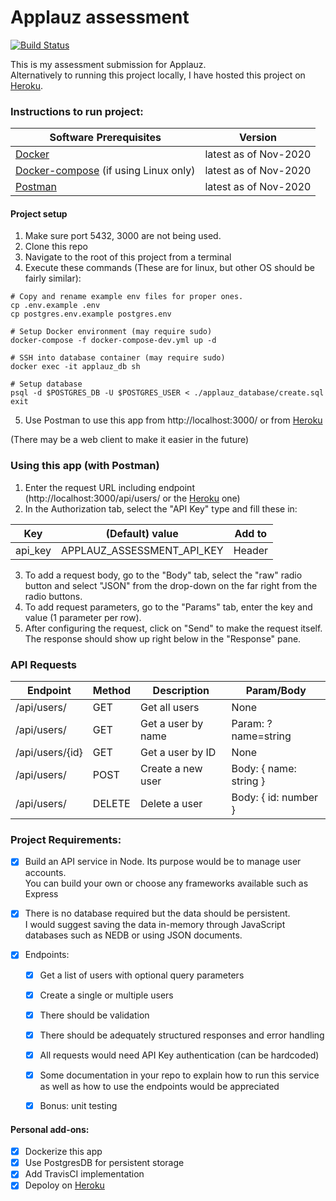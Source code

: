 # Applauz assessment

[![Build Status](https://travis-ci.org/JohnnyLin-a/applauz_assessment.svg?branch=main)](https://travis-ci.org/JohnnyLin-a/applauz_assessment)

This is my assessment submission for Applauz.\
Alternatively to running this project locally, I have hosted this project on [Heroku](https://applauz-express-assessment.herokuapp.com/).

### Instructions to run project:
| Software Prerequisites | Version |
| ------------- | ------------- |
| [Docker](https://docs.docker.com/get-docker/) | latest as of Nov-2020 |
| [Docker-compose](https://docs.docker.com/compose/install/) (if using Linux only) | latest as of Nov-2020 |
| [Postman](https://www.postman.com/downloads/) | latest as of Nov-2020 |


#### Project setup
1. Make sure port 5432, 3000 are not being used.
2. Clone this repo
3. Navigate to the root of this project from a terminal
4. Execute these commands (These are for linux, but other OS should be fairly similar):
```
# Copy and rename example env files for proper ones.
cp .env.example .env
cp postgres.env.example postgres.env

# Setup Docker environment (may require sudo)
docker-compose -f docker-compose-dev.yml up -d

# SSH into database container (may require sudo)
docker exec -it applauz_db sh

# Setup database
psql -d $POSTGRES_DB -U $POSTGRES_USER < ./applauz_database/create.sql
exit
```
5. Use Postman to use this app from http://localhost:3000/ or from [Heroku](https://applauz-express-assessment.herokuapp.com/)


(There may be a web client to make it easier in the future)


### Using this app (with Postman)
1. Enter the request URL including endpoint (http://localhost:3000/api/users/ or the [Heroku](https://applauz-express-assessment.herokuapp.com/) one)
2. In the Authorization tab, select the "API Key" type and fill these in:

| Key     | (Default) value            | Add to |
| ------- | -------------------------- | ------ |
| api_key | APPLAUZ_ASSESSMENT_API_KEY | Header |

3. To add a request body, go to the "Body" tab, select the "raw" radio button and select "JSON" from the drop-down on the far right from the radio buttons.
4. To add request parameters, go to the "Params" tab, enter the key and value (1 parameter per row).
5. After configuring the request, click on "Send" to make the request itself. The response should show up right below in the "Response" pane.

### API Requests
| Endpoint        | Method | Description        | Param/Body              |
| --------------- | ------ | ------------------ | ----------------------- |
| /api/users/     | GET    | Get all users      | None                    |
| /api/users/     | GET    | Get a user by name | Param: ?name=string     |
| /api/users/{id} | GET    | Get a user by ID   | None                    |
| /api/users/     | POST   | Create a new user  | Body: { name: string }  |
| /api/users/     | DELETE | Delete a user      | Body: { id: number }    |

### Project Requirements:
- [x] Build an API service in Node. Its purpose would be to manage user accounts. \
        You can build your own or choose any frameworks available such as Express
- [x] There is no database required but the data should be persistent. \
        I would suggest saving the data in-memory through JavaScript databases such as NEDB or using JSON documents.

- [x] Endpoints:
    - [x] Get a list of users with optional query parameters
    - [x] Create a single or multiple users
    - [x] There should be validation
    - [x] There should be adequately structured responses and error handling
    - [x] All requests would need API Key authentication (can be hardcoded)
    - [x] Some documentation in your repo to explain how to run this service \
                as well as how to use the endpoints would be appreciated
    - [x] Bonus: unit testing


#### Personal add-ons:
- [x] Dockerize this app
- [x] Use PostgresDB for persistent storage
- [x] Add TravisCI implementation
- [x] Depoloy on [Heroku](https://applauz-express-assessment.herokuapp.com/)